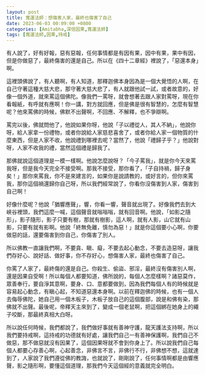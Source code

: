 ```yaml
---
layout: post
title: 寬運法師：想傷害人家，最終也傷害了自己
date: 2023-06-03 00:09:00 +0800
categories: [Amitabha,深信因果,寬運法師]
tags: [寬運法師,因果,持戒]
---
```


有人說了，好有好報，惡有惡報，任何事情都是有因有果，因中有果，果中有因，但是你做惡了，最終傷害的還是自己。所以在《四十二章經》裡說了，「惡還本身」啊。      

這裡頭佛說了，有人聽啊，有人知道，那釋迦佛本身因為是一個大覺悟的人啊，在自己守著這種大慈大悲，那守著大慈大悲了，有人就跟他試一試，或者故意的，好像一個外道，就來罵這個佛陀。像我們一罵呀，就會想著去跟人家對罵呀，現在你看報紙，有呼就有應啊！你一講，對方就回應，但是佛是很有智慧的，怎麼有智慧呢？他來罵佛的時候，佛默不出聲啊，不回應、不解釋，也不爭辯啊。      

罵完以後，佛就問他了，他說如果你呀，他說「子以禮從人，其人不納」，他說你呀，給人家拿一份禮物，或者你說給人家慈悲喜舍了，或者你給人家一個物質的什麼東西，但是人家不收，他說禮到哪裡去呢？當然了，他說「禮歸子乎？」他說對呀，人家不收我的禮，當然這個禮是歸我了。        

那佛就說這個道理是一模一樣啊。他說怎麼說呀？「今子罵我」，就是你今天來罵我呀，但是我今天完全不接受啊。那我不接受，那你看了，「子自持禍，歸子身矣！」那你來罵我，你不是來建言的，如果你是說請教的，或好言的，但你來罵我，那你這個禍還歸你自己呀，所以我們經常說了，你看你沒傷害到人家，傷害到自己啊！        

好像什麼呢？他說「猶響應聲」，響，你看一響，聲音就出現了。好像我們去到大峽谷裡頭，我們這麼一喊，這個聲音就嗡嗡嗡，就有回音啊。他說，「如影之隨形」，影子隨形，影子只要有樹，那就有樹影，這人啊，就有人影，山它就有山影，只要有就有影啊。他說「終無免離，慎勿為惡！」就是你這個要小心啊，你要做惡的話，還要傷害到你自己，你傷害了別人。      

所以佛教一直讓我們啊，不要貪、瞋、癡，不要去起心動念，不要去造惡呀，讓我們存好心、說好話、做好事，你不存好心，想傷害人家，最終也傷害了自己。        

你罵了人家了，最終傷的還是自己。你殺生、偷盜、邪淫，最終沒有傷害別人啊，還是因果自受啊！所以每個人都要知道，佛所說的，每個人怎麼樣啊？諸惡莫作，眾善奉行，要自淨其意啊，要身、口、意都要做到，因為我們每個人有的時候就是容易起心動念，有瞋心起，不知道惡還本身啊。以前在釋迦佛的時候，也有一個人去侮辱佛陀，她自己用一個木板子，木板子放自己的這個腹部，說是和佛有染，那佛就不出聲。最後呢，帝釋天主來到了，變成一個老鼠啊，把這個綁在她身上的繩子咬斷，那最終真相大白呀。      

所以說任何時候，我們都說了，我們做好事就有善神守護，龍天護法支持啊，所以我們要持戒啊，這持戒的功德就有好處，讓我們自己一有善神保護啊，我們自己不做惡，那不做惡就沒有因果了，這個因果呀就不會到你身上了。所以說我們自己每個人都要心存善心啊，心起善念，非佛言不言，非佛行不行，非佛想不想，這就達到了，人家說了我們遵從佛的教誨，也就說了，剛剛說了，任何事情啊都是由響應聲，影之隨形啊，要懂這個道理，那我們今天這個經的意義就完全明白。